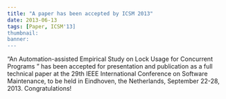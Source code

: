 ```yaml
---
title: "A paper has been accepted by ICSM 2013"
date: 2013-06-13
tags: [Paper, ICSM'13]
thumbnail:
banner: 
---
```

“An Automation-assisted Empirical Study on Lock Usage for Concurrent Programs ” has been accepted for presentation and publication as a full technical paper at the 29th IEEE International Conference on Software Maintenance, to be held in Eindhoven, the Netherlands, September 22-28, 2013. Congratulations!